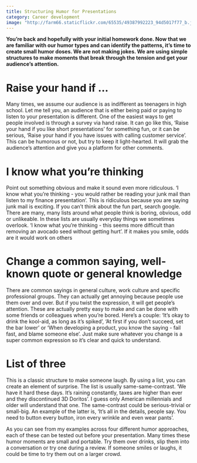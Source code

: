 ```yaml
---
title: Structuring Humor for Presentations
category: Career development
image: "http://farm66.staticflickr.com/65535/49387992223_94d5017f77_b.jpg"
---
```


**You’re back and hopefully with your initial homework done. Now that we are familiar with our humor types and can identify the patterns, it’s time to create small humor doses. We are not making jokes. We are using simple structures to make moments that break through the tension and get your audience’s attention.** 

# Raise your hand if ...

Many times, we assume our audience is as indifferent as teenagers in high school. Let me tell you, an audience that is either being paid or paying to listen to your presentation is different. One of the easiest ways to get people involved is through a survey via hand raise. It can go like this, ‘Raise your hand if you like short presentations’ for something fun, or it can be serious, ‘Raise your hand if you have issues with calling customer service’. This can be humorous or not, but try to keep it light-hearted. It will grab the audience’s attention and give you a platform for other comments.

# I know what you’re thinking

Point out something obvious and make it sound even more ridiculous. ‘I know what you’re thinking - you would rather be reading your junk mail than listen to my finance presentation’. This is ridiculous because you are saying junk mail is exciting. If you can’t think about the fun part, search google. There are many, many lists around what people think is boring, obvious, odd or unlikeable. In these lists are usually everyday things we sometimes overlook. ‘I know what you’re thinking - this seems more difficult than removing an avocado seed without getting hurt’. If it makes you smile, odds are it would work on others

# Change a common saying, well-known quote or general knowledge

There are common sayings in general culture, work culture and specific professional groups. They can actually get annoying because people use them over and over. But if you twist the expression, it will get people’s attention. These are actually pretty easy to make and can be done with some friends or colleagues when you’re bored. Here’s a couple: ‘It’s okay to drink the kool-aid, as long as it’s spiked’, ‘At first if you don’t succeed, set the bar lower’ or ‘When developing a product, you know the saying - fail fast, and blame someone else’. Just make sure whatever you change is a super common expression so it’s clear and quick to understand. 

# List of three

This is a classic structure to make someone laugh. By using a list, you can create an element of surprise. The list is usually same-same-contrast. ‘We have it hard these days. It’s raining constantly, taxes are higher than ever and they discontinued 3D Doritos’. I guess only American millennials and older will understand that one. The same-contrast could be serious-trivial or small-big. An example of the latter is, ‘It’s all in the details, people say. You need to button every button, iron every wrinkle and even wear pants’.

As you can see from my examples across four different humor approaches, each of these can be tested out before your presentation. Many times these humor moments are small and portable. Try them over drinks, slip them into a conversation or try one during a review. If someone smiles or laughs, it could be time to try them out on a larger crowd.
